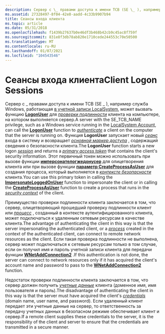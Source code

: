 ```yaml
---
description: Сервер с \_ правами доступа к имени TCB (SE \_ ), например служба Windows, работающая в учетной записи LocalSystem, может вызвать функцию LogonUser для проверки подлинности клиента на компьютере, на котором выполняется сервер.
ms.assetid: 27328497-8f04-42e8-aadd-4c33b9907b94
title: Сеансы входа клиента
ms.topic: article
ms.date: 05/31/2018
ms.openlocfilehash: f1439b27637b0e46df3b468b42cb9c45ac8f759f
ms.sourcegitcommit: 831e8f3db78ab820e1710cede244553c70e50500
ms.translationtype: MT
ms.contentlocale: ru-RU
ms.lasthandoff: 01/07/2021
ms.locfileid: "104543546"
---
```

# <a name="client-logon-sessions"></a><span data-ttu-id="16193-103">Сеансы входа клиента</span><span class="sxs-lookup"><span data-stu-id="16193-103">Client Logon Sessions</span></span>

<span data-ttu-id="16193-104">Сервер с \_ правами доступа к имени TCB (SE \_ ), например служба Windows, работающая [в учетной записи LocalSystem](/windows/desktop/Services/localsystem-account), может вызвать функцию [**LogonUser**](/windows/desktop/api/winbase/nf-winbase-logonusera) для [*проверки подлинности*](/windows/desktop/SecGloss/a-gly) клиента на компьютере, на котором выполняется сервер.</span><span class="sxs-lookup"><span data-stu-id="16193-104">A server with the SE\_TCB\_NAME privilege, such as a Windows service running in the [LocalSystem Account](/windows/desktop/Services/localsystem-account), can call the [**LogonUser**](/windows/desktop/api/winbase/nf-winbase-logonusera) function to [*authenticate*](/windows/desktop/SecGloss/a-gly) a client on the computer that the server is running on.</span></span> <span data-ttu-id="16193-105">Функция **LogonUser** запускает новый [*сеанс*](/windows/desktop/SecGloss/s-gly) входа в систему и возвращает [*основной маркер доступа*](/windows/desktop/SecGloss/p-gly) , содержащий сведения о безопасности клиента.</span><span class="sxs-lookup"><span data-stu-id="16193-105">The **LogonUser** function starts a new logon [*session*](/windows/desktop/SecGloss/s-gly) and returns a [*primary access token*](/windows/desktop/SecGloss/p-gly) that contains the client's security information.</span></span> <span data-ttu-id="16193-106">Этот первичный токен можно использовать при вызове функции [**имперсонателогжедонусер**](/windows/win32/api/securitybaseapi/nf-securitybaseapi-impersonateloggedonuser) для олицетворения клиента или при вызове функции [**параметр CreateProcessAsUser**](/windows/desktop/api/processthreadsapi/nf-processthreadsapi-createprocessasusera) для создания процесса, который выполняется в [*контексте безопасности*](/windows/desktop/SecGloss/s-gly) клиента.</span><span class="sxs-lookup"><span data-stu-id="16193-106">You can use this primary token in calling the [**ImpersonateLoggedOnUser**](/windows/win32/api/securitybaseapi/nf-securitybaseapi-impersonateloggedonuser) function to impersonate the client or in calling the [**CreateProcessAsUser**](/windows/desktop/api/processthreadsapi/nf-processthreadsapi-createprocessasusera) function to create a process that runs in the [*security context*](/windows/desktop/SecGloss/s-gly) of the client.</span></span>

<span data-ttu-id="16193-107">Преимущество проверки подлинности клиента заключается в том, что сервер, олицетворяющий прошедший проверку подлинности клиент или [*процесс*](/windows/desktop/SecGloss/p-gly) , созданный в контексте аутентифицированного клиента, может подключаться к удаленным сетевым ресурсам в качестве клиента.</span><span class="sxs-lookup"><span data-stu-id="16193-107">The advantage of authenticating the client in this way is that the server impersonating the authenticated client, or a [*process*](/windows/desktop/SecGloss/p-gly) created in the context of the authenticated client, can connect to remote network resources as the client.</span></span> <span data-ttu-id="16193-108">Если такая проверка подлинности не выполнена, сервер может подключаться к сетевым ресурсам только в том случае, если он получил имя и пароль учетной записи клиента для передачи функции [**WNetAddConnection2**](/windows/desktop/api/winnetwk/nf-winnetwk-wnetaddconnection2a) .</span><span class="sxs-lookup"><span data-stu-id="16193-108">If this authentication is not done, the server can connect to network resources only if it has acquired the client's account name and password to pass to the [**WNetAddConnection2**](/windows/desktop/api/winnetwk/nf-winnetwk-wnetaddconnection2a) function.</span></span>

<span data-ttu-id="16193-109">Недостаток проверки подлинности клиента заключается в том, что сервер должен получить [*учетные данные*](/windows/desktop/SecGloss/c-gly) клиента (доменное имя, имя пользователя и пароль).</span><span class="sxs-lookup"><span data-stu-id="16193-109">The disadvantage of authenticating the client in this way is that the server must have acquired the client's [*credentials*](/windows/desktop/SecGloss/c-gly) (domain name, user name, and password).</span></span> <span data-ttu-id="16193-110">Если удаленный клиент передает эти учетные данные на сервер, то ответственность за передачу учетных данных в безопасном режиме обеспечивает клиент и сервер.</span><span class="sxs-lookup"><span data-stu-id="16193-110">If a remote client supplies these credentials to the server, it is the responsibility of the client and server to ensure that the credentials are transmitted in a secure manner.</span></span>

 

 
